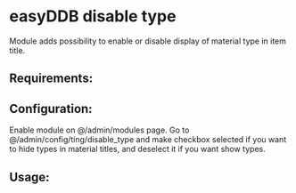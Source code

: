 easyDDB disable type
==========

Module adds possibility to enable or disable display of material type in item title.

## Requirements:

## Configuration:
Enable module on @/admin/modules page.
Go to @/admin/config/ting/disable_type and make checkbox selected if you want to hide
types in material titles, and deselect it if you want show types.

## Usage:
